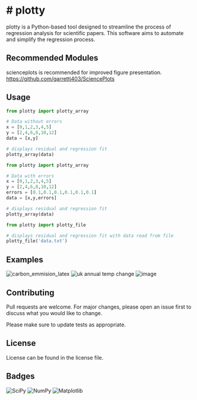 # # plotty

plotty is a Python-based tool designed to streamline the process of regression analysis for scientific papers. This software aims to automate and simplify the regression process.

## Recommended Modules
scienceplots is recommended for improved figure presentation.
https://github.com/garrettj403/SciencePlots
## Usage

```python
from plotty import plotty_array

# Data without errors
x = [0,1,2,3,4,5]
y = [2,4,6,8,10,12]
data = [x,y]

# displays residual and regression fit
plotty_array(data)
```

```python
from plotty import plotty_array

# Data with errors
x = [0,1,2,3,4,5]
y = [2,4,6,8,10,12]
errors = [0.1,0.1,0.1,0.1,0.1,0.1]
data = [x,y,errors]

# displays residual and regression fit
plotty_array(data)
```
```python
from plotty import plotty_file

# displays residual and regression fit with data read from file
plotty_file('data.txt')
```
## Examples
![carbon_emmision_latex](https://github.com/jackmcqueen02/plotty_mcplotface/assets/157049725/6b550af7-2917-43ab-b049-17d1435e2df1)
![uk annual temp change](https://github.com/jackmcqueen02/plotty_mcplotface/assets/157049725/0a4338fb-fc60-4eec-b3f1-fa247c748007)
![image](https://github.com/jackmcqueen02/plotty/assets/157049725/07b722d9-abdd-4769-81cd-e6a03702b87a)




## Contributing

Pull requests are welcome. For major changes, please open an issue first
to discuss what you would like to change.

Please make sure to update tests as appropriate.

## License

License can be found in the license file.

## Badges
![SciPy](https://img.shields.io/badge/SciPy-%230C55A5.svg?style=for-the-badge&logo=scipy&logoColor=%white)
![NumPy](https://img.shields.io/badge/numpy-%23013243.svg?style=for-the-badge&logo=numpy&logoColor=white)
![Matplotlib](https://img.shields.io/badge/Matplotlib-%23ffffff.svg?style=for-the-badge&logo=Matplotlib&logoColor=black)
